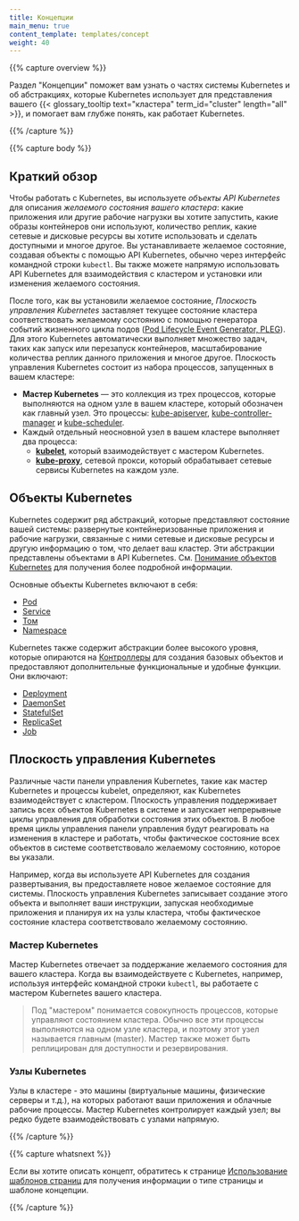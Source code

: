 ```yaml
---
title: Концепции
main_menu: true
content_template: templates/concept
weight: 40
---
```


{{% capture overview %}}

Раздел "Концепции" поможет вам узнать о частях системы Kubernetes и об
абстракциях, которые Kubernetes использует для представления вашего
{{< glossary_tooltip text="кластера" term_id="cluster" length="all" >}}, и
помогает вам глубже понять, как работает Kubernetes.

{{% /capture %}}

{{% capture body %}}

## Краткий обзор

Чтобы работать с Kubernetes, вы используете _объекты API Kubernetes_ для
описания _желаемого состояния вашего кластера_: какие приложения или другие
рабочие нагрузки вы хотите запустить, какие образы контейнеров они используют,
количество реплик, какие сетевые и дисковые ресурсы вы хотите использовать и
сделать доступными и многое другое. Вы устанавливаете желаемое состояние,
создавая объекты с помощью API Kubernetes, обычно через интерфейс командной
строки `kubectl`. Вы также можете напрямую использовать API Kubernetes для
взаимодействия с кластером и установки или изменения желаемого состояния.

После того, как вы установили желаемое состояние, _Плоскость управления
Kubernetes_ заставляет текущее состояние кластера соответствовать желаемому
состоянию с помощью генератора событий жизненного цикла подов
([Pod Lifecycle Event Generator, PLEG](https://github.com/kubernetes/community/blob/master/contributors/design-proposals/node/pod-lifecycle-event-generator.md)).
Для этого Kubernetes автоматически выполняет множество задач, таких как запуск
или перезапуск контейнеров, масштабирование количества реплик данного приложения
и многое другое. Плоскость управления Kubernetes состоит из набора процессов,
запущенных в вашем кластере:

- **Мастер Kubernetes** — это коллекция из трех процессов, которые выполняются
  на одном узле в вашем кластере, который обозначен как главный узел. Это
  процессы: [kube-apiserver](/docs/admin/kube-apiserver/),
  [kube-controller-manager](/docs/admin/kube-controller-manager/) и
  [kube-scheduler](/docs/admin/kube-scheduler/).
- Каждый отдельный неосновной узел в вашем кластере выполняет два процесса:
  - **[kubelet](/docs/admin/kubelet/)**, который взаимодействует с мастером
    Kubernetes.
  - **[kube-proxy](/docs/admin/kube-proxy/)**, сетевой прокси, который
    обрабатывает сетевые сервисы Kubernetes на каждом узле.

## Объекты Kubernetes

Kubernetes содержит ряд абстракций, которые представляют состояние вашей
системы: развернутые контейнеризованные приложения и рабочие нагрузки, связанные
с ними сетевые и дисковые ресурсы и другую информацию о том, что делает ваш
кластер. Эти абстракции представлены объектами в API Kubernetes. См.
[Понимание объектов Kubernetes](/docs/concepts/overview/working-with-objects/kubernetes-objects)
для получения более подробной информации.

Основные объекты Kubernetes включают в себя:

- [Pod](/docs/concepts/workloads/pods/pod-overview/)
- [Service](/docs/concepts/services-networking/service/)
- [Том](/docs/concepts/storage/volumes/)
- [Namespace](/docs/concepts/overview/working-with-objects/namespaces/)

Kubernetes также содержит абстракции более высокого уровня, которые опираются на
[Контроллеры](/docs/concepts/architecture/controller/) для создания базовых
объектов и предоставляют дополнительные функциональные и удобные функции. Они
включают:

- [Deployment](/docs/concepts/workloads/controllers/deployment/)
- [DaemonSet](/docs/concepts/workloads/controllers/daemonset/)
- [StatefulSet](/docs/concepts/workloads/controllers/statefulset/)
- [ReplicaSet](/docs/concepts/workloads/controllers/replicaset/)
- [Job](/docs/concepts/workloads/controllers/jobs-run-to-completion/)

## Плоскость управления Kubernetes

Различные части панели управления Kubernetes, такие как мастер Kubernetes и
процессы kubelet, определяют, как Kubernetes взаимодействует с кластером.
Плоскость управления поддерживает запись всех объектов Kubernetes в системе и
запускает непрерывные циклы управления для обработки состояния этих объектов. В
любое время циклы управления панели управления будут реагировать на изменения в
кластере и работать, чтобы фактическое состояние всех объектов в системе
соответствовало желаемому состоянию, которое вы указали.

Например, когда вы используете API Kubernetes для создания развертывания, вы
предоставляете новое желаемое состояние для системы. Плоскость управления
Kubernetes записывает создание этого объекта и выполняет ваши инструкции,
запуская необходимые приложения и планируя их на узлы кластера, чтобы
фактическое состояние кластера соответствовало желаемому состоянию.

### Мастер Kubernetes

Мастер Kubernetes отвечает за поддержание желаемого состояния для вашего
кластера. Когда вы взаимодействуете с Kubernetes, например, используя интерфейс
командной строки `kubectl`, вы работаете с мастером Kubernetes вашего кластера.

> Под "мастером" понимается совокупность процессов, которые управляют состоянием
> кластера. Обычно все эти процессы выполняются на одном узле кластера, и
> поэтому этот узел называется главным (master). Мастер также может быть
> реплицирован для доступности и резервирования.

### Узлы Kubernetes

Узлы в кластере - это машины (виртуальные машины, физические серверы и т.д.), на
которых работают ваши приложения и облачные рабочие процессы. Мастер Kubernetes
контролирует каждый узел; вы редко будете взаимодействовать с узлами напрямую.

{{% /capture %}}

{{% capture whatsnext %}}

Если вы хотите описать концепт, обратитесь к странице
[Использование шаблонов страниц](/docs/home/contribute/page-templates/) для
получения информации о типе страницы и шаблоне концепции.

{{% /capture %}}
